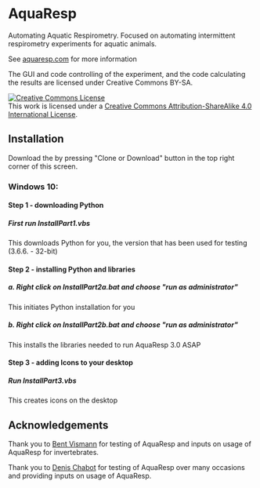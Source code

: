 # AquaResp
Automating Aquatic Respirometry. Focused on automating intermittent respirometry experiments for aquatic animals.

See <a href = "http:\\www.aquaresp.com" target="_blank">aquaresp.com</a> for more information 

The GUI and code controlling of the experiment, and the code calculating the results are licensed under Creative Commons BY-SA.

<a rel="license" href="http://creativecommons.org/licenses/by-sa/4.0/"><img alt="Creative Commons License" style="border-width:0" src="https://i.creativecommons.org/l/by-sa/4.0/88x31.png" /></a><br />This work is licensed under a <a rel="license" href="http://creativecommons.org/licenses/by-sa/4.0/">Creative Commons Attribution-ShareAlike 4.0 International License</a>.


## Installation

Download the by pressing "Clone or Download" button in the top right corner of this screen. 

### Windows 10:

#### Step 1 - downloading Python
##### First run InstallPart1.vbs
This downloads Python for you, the version that has been used for testing (3.6.6. - 32-bit)

#### Step 2 - installing Python and libraries
##### a. Right click on InstallPart2a.bat and choose "run as administrator"
This initiates  Python installation for you 

##### b. Right click on InstallPart2b.bat and choose "run as administrator"
This installs the libraries needed to run AquaResp 3.0 ASAP

#### Step 3 - adding Icons to your desktop
##### Run InstallPart3.vbs
This creates icons on the desktop





## Acknowledgements

Thank you to <a href = "https://www1.bio.ku.dk/english/staff/?pure=en/persons/158364">Bent Vismann</a> for testing of AquaResp and inputs on usage of AquaResp for invertebrates.

Thank you to <a href = "https://www.researchgate.net/profile/Denis_Chabot">Denis Chabot</a> for testing of AquaResp over many occasions and providing inputs on usage of AquaResp.


